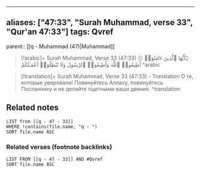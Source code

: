 
---
aliases: ["47:33", "Surah Muhammad, verse 33", "Qur'an 47:33"]
tags: Qvref
---

parent:: [[q - Muhammad (47)|Muhammad]]

> [!arabic]+ Surah Muhammad, Verse 33 (47:33)
> <span class="quran-arabic">۞ يَـٰٓأَيُّهَا ٱلَّذِينَ ءَامَنُوٓا۟ أَطِيعُوا۟ ٱللَّهَ وَأَطِيعُوا۟ ٱلرَّسُولَ وَلَا تُبْطِلُوٓا۟ أَعْمَـٰلَكُمْ</span>
^arabic

> [!translation]+ Surah Muhammad, Verse 33 (47:33) - Translation
> О те, которые уверовали! Повинуйтесь Аллаху, повинуйтесь Посланнику и не делайте тщетными ваши деяния.
^translation



## Related notes
```dataview
LIST from [[q - 47 - 33]]
WHERE !contains(file.name, "q - ")
SORT file.name ASC
```

### Related verses (footnote backlinks)
```dataview
LIST FROM [[q - 47 - 33]] AND #Qvref
SORT file.name ASC
```

